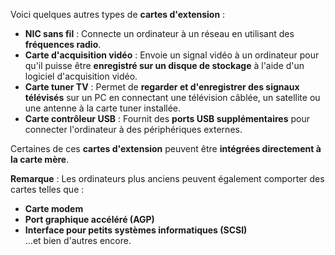 
Voici quelques autres types de **cartes d'extension** :

- **NIC sans fil** : Connecte un ordinateur à un réseau en utilisant des **fréquences radio**.
- **Carte d'acquisition vidéo** : Envoie un signal vidéo à un ordinateur pour qu'il puisse être **enregistré sur un disque de stockage** à l'aide d'un logiciel d'acquisition vidéo.
- **Carte tuner TV** : Permet de **regarder et d'enregistrer des signaux télévisés** sur un PC en connectant une télévision câblée, un satellite ou une antenne à la carte tuner installée.
- **Carte contrôleur USB** : Fournit des **ports USB supplémentaires** pour connecter l'ordinateur à des périphériques externes.

Certaines de ces **cartes d'extension** peuvent être **intégrées directement à la carte mère**.

**Remarque** : Les ordinateurs plus anciens peuvent également comporter des cartes telles que :

- **Carte modem**
- **Port graphique accéléré (AGP)**
- **Interface pour petits systèmes informatiques (SCSI)**  
    ...et bien d'autres encore.